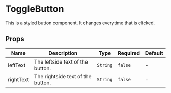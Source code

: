 # ToggleButton

This is a styled button component. It changes everytime that is clicked.

## Props

<!-- @vuese:ToggleButton:props:start -->
|Name|Description|Type|Required|Default|
|---|---|---|---|---|
|leftText|The leftside text of the button.|`String`|`false`|-|
|rightText|The rightside text of the button.|`String`|`false`|-|

<!-- @vuese:ToggleButton:props:end -->


